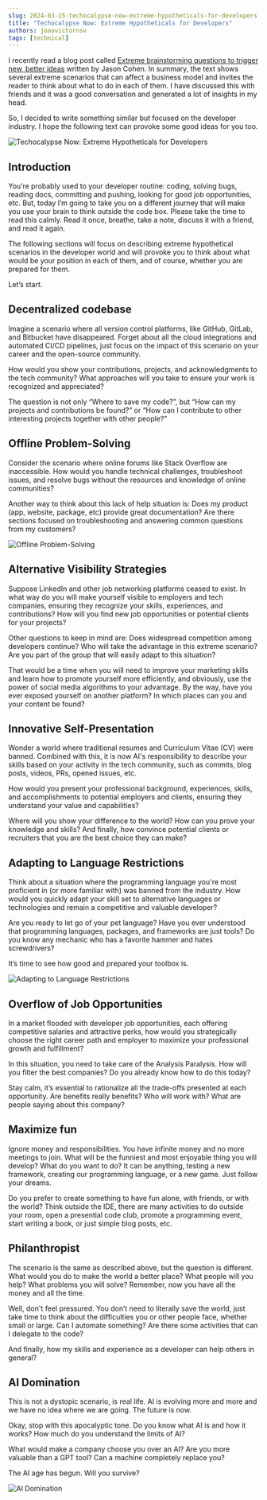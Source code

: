 ```yaml
---
slug: 2024-03-15-techocalypse-now-extreme-hypotheticals-for-developers
title: "Techocalypse Now: Extreme Hypotheticals for Developers"
authors: joaovictornsv
tags: [technical]
---
```



<head>
  <meta name="twitter:title" content="Techocalypse Now: Extreme Hypotheticals for Developers" />
  <meta name="twitter:description" content="What would you do if all version control platforms, like GitHub, GitLab, and Bitbucket have disappeared?" />
  <meta name="twitter:image" content="https://blog.joaovictornsv.dev/img/techocalypse-ai.png" />
  <meta property="og:title" content="Techocalypse Now: Extreme Hypotheticals for Developers" />
  <meta property="og:description" content="What would you do if all version control platforms, like GitHub, GitLab, and Bitbucket have disappeared?" />
  <meta property="og:image" content="https://blog.joaovictornsv.dev/img/techocalypse-ai.png" />
</head>


I recently read a blog post called [Extreme brainstorming questions to trigger new, better ideas](https://longform.asmartbear.com/extreme-questions/) written by Jason Cohen. In summary, the text shows several extreme scenarios that can affect a business model and invites the reader to think about what to do in each of them. I have discussed this with friends and it was a good conversation and generated a lot of insights in my head.

So, I decided to write something similar but focused on the developer industry. I hope the following text can provoke some good ideas for you too.

<!-- truncate -->

<div style={{ margin: "0 auto", maxWidth: "600px" }}>
<img src="/img/techocalypse-header.png" alt="Techocalypse Now: Extreme Hypotheticals for Developers" />
</div>



## Introduction

You’re probably used to your developer routine: coding, solving bugs, reading docs, committing and pushing, looking for good job opportunities, etc. But, today I’m going to take you on a different journey that will make you use your brain to think outside the code box. Please take the time to read this calmly. Read it once, breathe, take a note, discuss it with a friend, and read it again.

The following sections will focus on describing extreme hypothetical scenarios in the developer world and will provoke you to think about what would be your position in each of them, and of course, whether you are prepared for them.

Let’s start.

## Decentralized codebase

Imagine a scenario where all version control platforms, like GitHub, GitLab, and Bitbucket have disappeared. Forget about all the cloud integrations and automated CI/CD pipelines, just focus on the impact of this scenario on your career and the open-source community.

How would you show your contributions, projects, and acknowledgments to the tech community? What approaches will you take to ensure your work is recognized and appreciated?

The question is not only “Where to save my code?”, but “How can my projects and contributions be found?” or “How can I contribute to other interesting projects together with other people?”

## Offline Problem-Solving

Consider the scenario where online forums like Stack Overflow are inaccessible. How would you handle technical challenges, troubleshoot issues, and resolve bugs without the resources and knowledge of online communities?

Another way to think about this lack of help situation is: Does my product (app, website, package, etc) provide great documentation? Are there sections focused on troubleshooting and answering common questions from my customers?

<div style={{ margin: "0 auto", maxWidth: "600px" }}>
<img src="/img/techocalypse-offline.png" alt="Offline Problem-Solving" />
</div>

## Alternative Visibility Strategies

Suppose LinkedIn and other job networking platforms ceased to exist. In what way do you will make yourself visible to employers and tech companies, ensuring they recognize your skills, experiences, and contributions? How will you find new job opportunities or potential clients for your projects?

Other questions to keep in mind are: Does widespread competition among developers continue? Who will take the advantage in this extreme scenario? Are you part of the group that will easily adapt to this situation?

That would be a time when you will need to improve your marketing skills and learn how to promote yourself more efficiently, and obviously, use the power of social media algorithms to your advantage. By the way, have you ever exposed yourself on another platform? In which places can you and your content be found?

## Innovative Self-Presentation

Wonder a world where traditional resumes and Curriculum Vitae (CV) were banned. Combined with this, it is now AI's responsibility to describe your skills based on your activity in the tech community, such as commits, blog posts, videos, PRs, opened issues, etc.

How would you present your professional background, experiences, skills, and accomplishments to potential employers and clients, ensuring they understand your value and capabilities?

Where will you show your difference to the world? How can you prove your knowledge and skills? And finally, how convince potential clients or recruiters that you are the best choice they can make?

## Adapting to Language Restrictions

Think about a situation where the programming language you're most proficient in (or more familiar with) was banned from the industry. How would you quickly adapt your skill set to alternative languages or technologies and remain a competitive and valuable developer?

Are you ready to let go of your pet language? Have you ever understood that programming languages, packages, and frameworks are just tools? Do you know any mechanic who has a favorite hammer and hates screwdrivers?

It’s time to see how good and prepared your toolbox is.

<div style={{ margin: "0 auto", maxWidth: "600px" }}>
<img src="/img/techocalypse-tools.png" alt="Adapting to Language Restrictions" />
</div>

## Overflow of Job Opportunities

In a market flooded with developer job opportunities, each offering competitive salaries and attractive perks, how would you strategically choose the right career path and employer to maximize your professional growth and fulfillment?

In this situation, you need to take care of the Analysis Paralysis. How will you filter the best companies? Do you already know how to do this today?

Stay calm, it’s essential to rationalize all the trade-offs presented at each opportunity. Are benefits really benefits? Who will work with? What are people saying about this company?

## Maximize fun

Ignore money and responsibilities. You have infinite money and no more meetings to join. What will be the funniest and most enjoyable thing you will develop? What do you want to do? It can be anything, testing a new framework, creating our programming language, or a new game. Just follow your dreams.

Do you prefer to create something to have fun alone, with friends, or with the world? Think outside the IDE, there are many activities to do outside your room, open a presential code club, promote a programming event, start writing a book, or just simple blog posts, etc.

## Philanthropist

The scenario is the same as described above, but the question is different. What would you do to make the world a better place? What people will you help? What problems you will solve? Remember, now you have all the money and all the time.

Well, don't feel pressured. You don’t need to literally save the world, just take time to think about the difficulties you or other people face, whether small or large. Can I automate something? Are there some activities that can I delegate to the code?

And finally, how my skills and experience as a developer can help others in general?

## AI Domination

This is not a dystopic scenario, is real life. AI is evolving more and more and we have no idea where we are going. The future is now.

Okay, stop with this apocalyptic tone. Do you know what AI is and how it works? How much do you understand the limits of AI?

What would make a company choose you over an AI? Are you more valuable than a GPT tool? Can a machine completely replace you?

The AI age has begun. Will you survive?

<div style={{ margin: "0 auto", maxWidth: "600px" }}>
<img src="/img/techocalypse-ai.png" alt="AI Domination" />
</div>